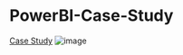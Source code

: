 # PowerBI-Case-Study

[Case Study](https://app.powerbi.com/groups/me/reports/578b8c76-f7f5-4340-a3eb-63c64952d269/aa815a6cfa5aec9a7edf?experience=power-bi)
![image](https://github.com/user-attachments/assets/b898272d-2a05-4c81-887c-7d76774d9b41)

